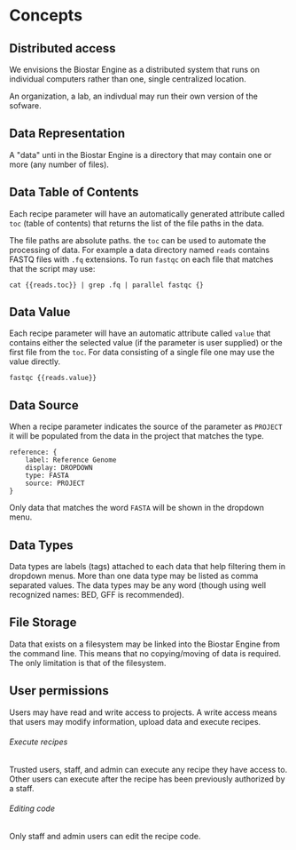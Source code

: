 # Concepts

## Distributed access

We envisions the Biostar Engine as a distributed system that runs on individual computers rather than one, single centralized location.

An organization, a lab, an indivdual may run their own version of the sofware.

## Data Representation

A "data" unti in the Biostar Engine is a directory that may contain one or more (any number of files).

## Data Table of Contents

Each recipe parameter will have an automatically generated attribute called `toc` (table of contents) that returns the list of the file paths in the data.

The file paths are absolute paths. the `toc` can be used to automate the processing of data. For example
a data directory named `reads` contains FASTQ files with `.fq` extensions. To run `fastqc` on each file that matches that
the script may use:

    cat {{reads.toc}} | grep .fq | parallel fastqc {}

## Data Value

Each recipe parameter will have an automatic attribute called `value` that contains either the selected value (if  the parameter is user supplied) or the first file from the `toc`. For data consisting of a single file one may use the value directly.

    fastqc {{reads.value}}

## Data Source

When a recipe parameter indicates the source of the parameter as `PROJECT` it will be populated from the data in the project that matches the type.

    reference: {
        label: Reference Genome
        display: DROPDOWN
        type: FASTA
        source: PROJECT
    }

Only data that matches the word `FASTA` will be shown in the dropdown menu.

## Data Types

Data types are labels (tags) attached to each data that help filtering them in dropdown menus. More than one data type may be listed as comma separated values.
The data types may be any word (though using well recognized names: BED, GFF is recommended).

## File Storage

Data that exists on a filesystem may be linked into the Biostar Engine from the command line. This means that no copying/moving of data is required. The only limitation is that of the filesystem.

## User permissions

Users may have read and write access to projects. A write access means that users may modify information, upload data and execute recipes.

###### Execute recipes

Trusted users, staff, and admin can execute any recipe they have access to. Other users can execute after the recipe has been previously authorized by a staff.

###### Editing code

Only staff and admin users can edit the recipe code.